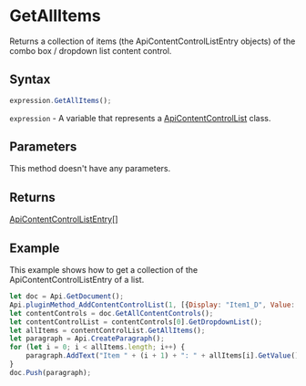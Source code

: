 # GetAllItems

Returns a collection of items (the ApiContentControlListEntry objects) of the combo box / dropdown list content control.

## Syntax

```javascript
expression.GetAllItems();
```

`expression` - A variable that represents a [ApiContentControlList](../ApiContentControlList.md) class.

## Parameters

This method doesn't have any parameters.

## Returns

[ApiContentControlListEntry[]](../../ApiContentControlListEntry/ApiContentControlListEntry.md)

## Example

This example shows how to get a collection of the ApiContentControlListEntry of a list.

```javascript
let doc = Api.GetDocument();
Api.pluginMethod_AddContentControlList(1, [{Display: "Item1_D", Value: "Item1_V"}, {Display: "Item2_D", Value: "Item2_V"}], {"Id": 100, "Tag": "CC_Tag", "Lock": 3});
let contentControls = doc.GetAllContentControls();
let contentControlList = contentControls[0].GetDropdownList();
let allItems = contentControlList.GetAllItems();
let paragraph = Api.CreateParagraph();
for (let i = 0; i < allItems.length; i++) {
    paragraph.AddText("Item " + (i + 1) + ": " + allItems[i].GetValue() + "\n");
}
doc.Push(paragraph);
```
